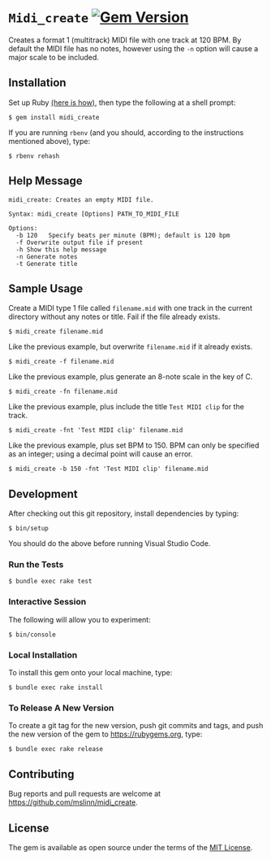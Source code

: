# `Midi_create` [![Gem Version](https://badge.fury.io/rb/midi_create.svg)](https://badge.fury.io/rb/midi_create)

Creates a format 1 (multitrack) MIDI file with one track at 120 BPM.
By default the MIDI file has no notes, however using the `-n` option will cause a major scale to be included.


## Installation

Set up Ruby [(here is how)](https://www.mslinn.com/ruby/1000-ruby-setup.html),
then type the following at a shell prompt:

```shell
$ gem install midi_create
```

If you are running `rbenv` (and you should, according to the instructions mentioned above), type:

```shell
$ rbenv rehash
```


## Help Message

```text
midi_create: Creates an empty MIDI file.

Syntax: midi_create [Options] PATH_TO_MIDI_FILE

Options:
  -b 120   Specify beats per minute (BPM); default is 120 bpm
  -f Overwrite output file if present
  -h Show this help message
  -n Generate notes
  -t Generate title
```


## Sample Usage

Create a MIDI type 1 file called `filename.mid` with one track in the current directory without any notes or title.
Fail if the file already exists.

```shell
$ midi_create filename.mid
```


Like the previous example, but overwrite `filename.mid` if it already exists.

```shell
$ midi_create -f filename.mid
```

Like the previous example, plus generate an 8-note scale in the key of C.

```shell
$ midi_create -fn filename.mid
```


Like the previous example, plus include the title `Test MIDI clip` for the track.

```shell
$ midi_create -fnt 'Test MIDI clip' filename.mid
```


Like the previous example, plus set BPM to 150.
BPM can only be specified as an integer; using a decimal point will cause an error.

```shell
$ midi_create -b 150 -fnt 'Test MIDI clip' filename.mid
```


## Development

After checking out this git repository, install dependencies by typing:

```shell
$ bin/setup
```

You should do the above before running Visual Studio Code.


### Run the Tests

```shell
$ bundle exec rake test
```


### Interactive Session

The following will allow you to experiment:

```shell
$ bin/console
```


### Local Installation

To install this gem onto your local machine, type:

```shell
$ bundle exec rake install
```


### To Release A New Version

To create a git tag for the new version, push git commits and tags,
and push the new version of the gem to https://rubygems.org, type:

```shell
$ bundle exec rake release
```


## Contributing

Bug reports and pull requests are welcome at https://github.com/mslinn/midi_create.


## License

The gem is available as open source under the terms of the [MIT License](https://opensource.org/licenses/MIT).
